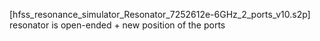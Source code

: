 [hfss_resonance_simulator_Resonator_7252612e-6GHz_2_ports_v10.s2p]
resonator is open-ended + new position of the ports
